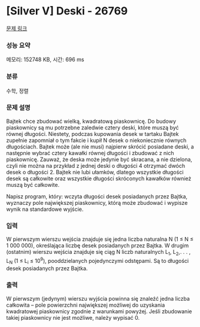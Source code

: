 # [Silver V] Deski - 26769 

[문제 링크](https://www.acmicpc.net/problem/26769) 

### 성능 요약

메모리: 152748 KB, 시간: 696 ms

### 분류

수학, 정렬

### 문제 설명

<p>Bajtek chce zbudować wielką, kwadratową piaskownicę. Do budowy piaskownicy są mu potrzebne zaledwie cztery deski, które muszą być równej długości. Niestety, podczas kupowania desek w tartaku Bajtek zupełnie zapomniał o tym fakcie i kupił N desek o niekoniecznie równych długościach. Bajtek może (ale nie musi) najpierw skrócić posiadane deski, a następnie wybrać cztery kawałki równej długości i zbudować z nich piaskownicę. Zauważ, że deska może jedynie być skracana, a nie dzielona, czyli nie można na przykład z jednej deski o długości 4 otrzymać dwóch desek o długości 2. Bajtek nie lubi ułamków, dlatego wszystkie długości desek są całkowite oraz wszystkie długości skróconych kawałków również muszą być całkowite.</p>

<p>Napisz program, który: wczyta długości desek posiadanych przez Bajtka, wyznaczy pole największej piaskownicy, którą może zbudować i wypisze wynik na standardowe wyjście.</p>

### 입력 

 <p>W pierwszym wierszu wejścia znajduje się jedna liczba naturalna N (1 ≤ N ≤ 1 000 000), określająca liczbę desek posiadanych przez Bajtka. W drugim (ostatnim) wierszu wejścia znajduje się ciąg N liczb naturalnych L<sub>1</sub>, L<sub>2</sub>,. . . , L<sub>N</sub> (1 ≤ L<sub>i</sub> ≤ 10<sup>9</sup>), pooddzielanych pojedynczymi odstępami. Są to długości desek posiadanych przez Bajtka.</p>

### 출력 

 <p>W pierwszym (jedynym) wierszu wyjścia powinna się znaleźć jedna liczba całkowita – pole powierzchni największej możliwej do uzyskania kwadratowej piaskownicy zgodnie z warunkami powyżej. Jeśli zbudowanie takiej piaskownicy nie jest możliwe, należy wypisać 0.</p>

